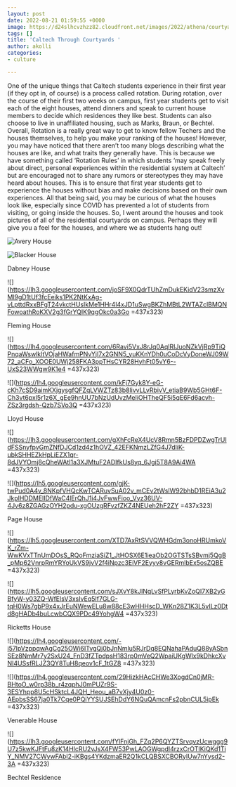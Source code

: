 ```yaml
---
layout: post
date: 2022-08-21 01:59:55 +0000
image: https://d24slhcvzhzz82.cloudfront.net/images/2022/athena/courtyards/Avery.JPG
tags: []
title: 'Caltech Through Courtyards '
author: akolli
categories:
- culture

---
```

One of the unique things that Caltech students experience in their first year (if they opt in, of course) is a process called rotation. During rotation, over the course of their first two weeks on campus, first year students get to visit each of the eight houses, attend dinners and speak to current house members to decide which residences they like best. Students can also choose to live in unaffiliated housing, such as Marks, Braun, or Bechtel. Overall, Rotation is a really great way to get to know fellow Techers and the houses themselves, to help you make your ranking of the houses! However, you may have noticed that there aren’t too many blogs describing what the houses are like, and what traits they generally have. This is because we have something called ‘Rotation Rules’ in which students ‘may speak freely about direct, personal experiences within the residential system at Caltech’ but are encouraged not to share any rumors or stereotypes they may have heard about houses. This is to ensure that first year students get to experience the houses without bias and make decisions based on their own experiences. All that being said, you may be curious of what the houses look like, especially since COVID has prevented a lot of students from visiting, or going inside the houses. So, I went around the houses and took pictures of all of the residential courtyards on campus. Perhaps they will give you a feel for the houses, and where we as students hang out!

![](https://d24slhcvzhzz82.cloudfront.net/images/2022/athena/courtyards/Avery.JPG "Avery House")

![](https://d24slhcvzhzz82.cloudfront.net/images/2022/athena/courtyards/Blacker.JPG "Blacker House")

Dabney House

![](https://lh3.googleusercontent.com/joSF9X0QdrTUhZmDukEKidV23smzXvMl9gD1tUf3fcEeiks1PK2NtKxAg-vLpttdRxxBFgT24vkctHUsIkMe1HHr4l4xJD1uSwgBKZhMBtL2WTAZclBMQNFowoathRoKXV2g3fGrYQIK9qgOkc0a3Go =437x323)

Fleming House

![](https://lh4.googleusercontent.com/6Ravi5VxJ8rJq0AqlRIJuoNZkVjRp9TiQPnqaWswlkltVOjaHWafmPNvYjl7x2GNN5_yuKKnYDh0uCoDcVyDoneWJ09W72_aCFo_XOOE0UWj258FKA3ppTHsCYR28HyhFt05vY6--UxS23WWgw9K1e4 =437x323)

![](https://lh4.googleusercontent.com/kFj7Gyk8Y-eG-cKh7cSD9aimKXjgysgfQFZqLVWZTz83b8livvLLvRbivV_etiaB9Wb5GHt6F-Ch3vt6pxl5r1z6X_gEe9hnUU7bNzUdUvzMeIiOHTheQF5i5qE6Fd6acvh-ZSz3rgdsh-Qzb7SVo3Q =437x323)

Lloyd House

![](https://lh3.googleusercontent.com/gXhFcReX4UcV8Rmn5BzFDPDZwgTrUIdFSSnyfpvGmZNfDJCd1zd4z1hOVZ_42EFKNmzLZfG4J7dliK-ubkSHHEZkHpLiEZX1qr-8dJVYOmj8cQheWAtI1a3XJMtuF2ADIfkUs8yq_6Jgi5T8A9Ai4WA =437x323)

![](https://lh5.googleusercontent.com/gjK-twPud0A4v_8NKpfVHQcKwTCARuvSuA02v_mCEv2tWslW92bhbD1REiA3u2JkplHDDMElIDfWaC4lErQhJ1i4JvFwwFioo_Vyz36UV-4Jv6z8ZGAGzOYH2pdu-xgOUzgRFvzfZKZ4NEUeh2hF2ZY =437x323)

Page House

![](https://lh5.googleusercontent.com/XTD7AxRtSVVQWHGdm3onoHRUmkoVK_rZm-WwKVxTTnUmDOsS_RQoFmziaSiZ1_JtHOSX6E1ieaOb2OGTSTsSBvmj5QgB_pMp62VnrpRmYRYoUkVS9jvV2f4iNpzc3EiVF2Eyyv8vGERmlbEx5osZQBE =437x323)

![](https://lh5.googleusercontent.com/sJXvY8kJINqLvSfPLyrbKvZoQI7XB2yGBfyW-y03ZQ-WfElsV3xsIvEq5If7GLG-tqH0Ws7gbP9x4xJrEuNWewELu8w88cE3wHHHscD_WKn28Z1K3L5vILz0Dtd8gHADb4buLcwbCQX9PDc49YohgW4 =437x323)

Ricketts House

![](https://lh4.googleusercontent.com/-i57lpVzppqwAgCg25OWi6ITvgQj0bJnNmlu5RJrDq8EQNahaPAduQ88yASbnSEz8NmMr7y2SxU24_FnD3fZTpdpsH183rp0mVeQ2WpaiUKgWlx9kDhkcXvNI4USsfRLJZ3QY8TuH8qeov1cF_1tGZ8 =437x323)

![](https://lh4.googleusercontent.com/29HizkHAcCHWe3XogdCn0jMR-BHtoO_w0rp38b_r4zqphJ0mPUZr9S-3ESYhpp8U5cHSktcL4JQH_Heou_aB7vXjy4U0z0-AEpbsSS67ja0Tk7Cqe0PQiYYSUJSEhDdY6NQuQAmcnFs2pbnCUL5ipEk =437x323)

Venerable House

![](https://lh3.googleusercontent.com/fYlFnjGh_FZq2P6QYZTSrvqvzUcwggg9U7z5kwKJFtFu8zK14HlcRU2vJsX4FW53PwLAOGWgpdl4rzxCrOTIKiQKd1TiY_NMV27CWywFAbl2-iKBgs4YKdzmaER2Q1kCLQBSXCBORyIUw7nYysd2-3A =437x323)

Bechtel Residence